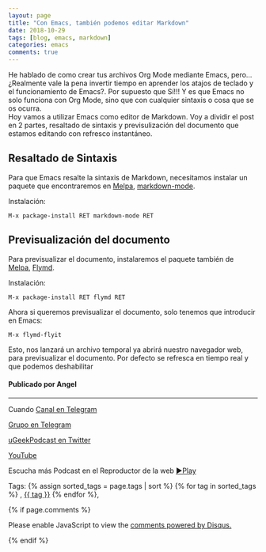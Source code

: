 ```yaml
---
layout: page
title: "Con Emacs, también podemos editar Markdown"
date: 2018-10-29
tags: [blog, emacs, markdown]
categories: emacs
comments: true
---
```


He hablado de como crear tus archivos Org Mode mediante Emacs, pero&#x2026; ¿Realmente vale la pena invertir tiempo en aprender los atajos de teclado y el funcionamiento de Emacs?.
Por supuesto que Sí!!! Y es que Emacs no solo funciona con Org Mode, sino que con cualquier sintaxis o cosa que se os ocurra.  
Hoy vamos a utilizar Emacs como editor de Markdown.
Voy a dividir el post en 2 partes, resaltado de sintaxis y previsulización del documento que estamos editando con refresco instantáneo. 


## Resaltado de Sintaxis

Para que Emacs resalte la sintaxis de Markdown, necesitamos instalar un paquete que encontraremos en [Melpa](https://melpa.org), [markdown-mode](https://github.com/jrblevin/markdown-mode).  

Instalación:  
```
M-x package-install RET markdown-mode RET
```


## Previsualización del documento

Para previsualizar el documento, instalaremos el paquete también de [Melpa](https://melpa.org), [Flymd](https://github.com/mola-T/flymd).

Instalación:  
```
M-x package-install RET flymd RET
```

Ahora si queremos previsualizar el documento, solo tenemos que introducir en Emacs:  
```
M-x flymd-flyit
```

Esto, nos lanzará un archivo temporal ya abrirá nuestro navegador web, para previsualizar el documento.
Por defecto se refresca en tiempo real y que podemos deshabilitar




#### Publicado por Angel 
<!-- -------------------------------------Aquí abajo los comentarios -------------------------------------------  -->
---
Cuando 
[Canal en Telegram](https://t.me/uGeek)  

[Grupo en Telegram](https://t.me/uGeekPodcast)  

[uGeekPodcast en Twitter](https://twitter.com/ugeekpodcast)  

[YouTube](https://www.youtube.com/channel/UCVmGqdwOeswJ55IFmsYNlww)  

Escucha más Podcast en el Reproductor de la web [►Play](https://ugeek.github.io/podcasts/)  

Tags: {% assign sorted_tags = page.tags | sort %} {% for tag in sorted_tags %} , <span class="tag"><a href="/tag#{{ tag }}">{{ tag }}</a></span> {% endfor %},


{% if page.comments %}
<div id="disqus_thread"></div>
<script>

/**
*  RECOMMENDED CONFIGURATION VARIABLES: EDIT AND UNCOMMENT THE SECTION BELOW TO INSERT DYNAMIC VALUES FROM YOUR PLATFORM OR CMS.
*  LEARN WHY DEFINING THESE VARIABLES IS IMPORTANT: https://disqus.com/admin/universalcode/#configuration-variables*/
/*
var disqus_config = function () {
this.page.url = PAGE_URL;  // Replace PAGE_URL with your page's canonical URL variable
this.page.identifier = PAGE_IDENTIFIER; // Replace PAGE_IDENTIFIER with your page's unique identifier variable
};
*/
(function() { // DON'T EDIT BELOW THIS LINE
var d = document, s = d.createElement('script');
s.src = 'https://https-angelbcn-github-io-ugeek.disqus.com/embed.js';
s.setAttribute('data-timestamp', +new Date());
(d.head || d.body).appendChild(s);
})();
</script>
<noscript>Please enable JavaScript to view the <a href="https://disqus.com/?ref_noscript">comments powered by Disqus.</a></noscript>

{% endif %}

<script id="dsq-count-scr" src="//https-angelbcn-github-io-ugeek.disqus.com/count.js" async></script>

